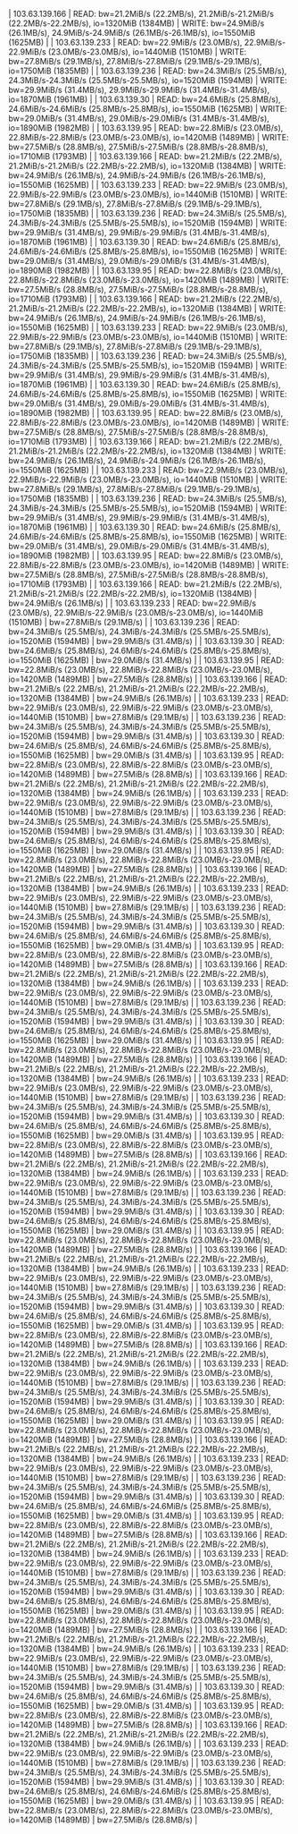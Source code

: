 | 103.63.139.166 |    READ: bw=21.2MiB/s (22.2MB/s), 21.2MiB/s-21.2MiB/s (22.2MB/s-22.2MB/s), io=1320MiB (1384MB) |   WRITE: bw=24.9MiB/s (26.1MB/s), 24.9MiB/s-24.9MiB/s (26.1MB/s-26.1MB/s), io=1550MiB (1625MB) |
| 103.63.139.233 |    READ: bw=22.9MiB/s (23.0MB/s), 22.9MiB/s-22.9MiB/s (23.0MB/s-23.0MB/s), io=1440MiB (1510MB) |   WRITE: bw=27.8MiB/s (29.1MB/s), 27.8MiB/s-27.8MiB/s (29.1MB/s-29.1MB/s), io=1750MiB (1835MB) |
| 103.63.139.236 |    READ: bw=24.3MiB/s (25.5MB/s), 24.3MiB/s-24.3MiB/s (25.5MB/s-25.5MB/s), io=1520MiB (1594MB) |   WRITE: bw=29.9MiB/s (31.4MB/s), 29.9MiB/s-29.9MiB/s (31.4MB/s-31.4MB/s), io=1870MiB (1961MB) |
| 103.63.139.30 |    READ: bw=24.6MiB/s (25.8MB/s), 24.6MiB/s-24.6MiB/s (25.8MB/s-25.8MB/s), io=1550MiB (1625MB) |   WRITE: bw=29.0MiB/s (31.4MB/s), 29.0MiB/s-29.0MiB/s (31.4MB/s-31.4MB/s), io=1890MiB (1982MB) |
| 103.63.139.95 |    READ: bw=22.8MiB/s (23.0MB/s), 22.8MiB/s-22.8MiB/s (23.0MB/s-23.0MB/s), io=1420MiB (1489MB) |   WRITE: bw=27.5MiB/s (28.8MB/s), 27.5MiB/s-27.5MiB/s (28.8MB/s-28.8MB/s), io=1710MiB (1793MB) |
| 103.63.139.166 |    READ: bw=21.2MiB/s (22.2MB/s), 21.2MiB/s-21.2MiB/s (22.2MB/s-22.2MB/s), io=1320MiB (1384MB) |   WRITE: bw=24.9MiB/s (26.1MB/s), 24.9MiB/s-24.9MiB/s (26.1MB/s-26.1MB/s), io=1550MiB (1625MB) |
| 103.63.139.233 |    READ: bw=22.9MiB/s (23.0MB/s), 22.9MiB/s-22.9MiB/s (23.0MB/s-23.0MB/s), io=1440MiB (1510MB) |   WRITE: bw=27.8MiB/s (29.1MB/s), 27.8MiB/s-27.8MiB/s (29.1MB/s-29.1MB/s), io=1750MiB (1835MB) |
| 103.63.139.236 |    READ: bw=24.3MiB/s (25.5MB/s), 24.3MiB/s-24.3MiB/s (25.5MB/s-25.5MB/s), io=1520MiB (1594MB) |   WRITE: bw=29.9MiB/s (31.4MB/s), 29.9MiB/s-29.9MiB/s (31.4MB/s-31.4MB/s), io=1870MiB (1961MB) |
| 103.63.139.30 |    READ: bw=24.6MiB/s (25.8MB/s), 24.6MiB/s-24.6MiB/s (25.8MB/s-25.8MB/s), io=1550MiB (1625MB) |   WRITE: bw=29.0MiB/s (31.4MB/s), 29.0MiB/s-29.0MiB/s (31.4MB/s-31.4MB/s), io=1890MiB (1982MB) |
| 103.63.139.95 |    READ: bw=22.8MiB/s (23.0MB/s), 22.8MiB/s-22.8MiB/s (23.0MB/s-23.0MB/s), io=1420MiB (1489MB) |   WRITE: bw=27.5MiB/s (28.8MB/s), 27.5MiB/s-27.5MiB/s (28.8MB/s-28.8MB/s), io=1710MiB (1793MB) |
| 103.63.139.166 |    READ: bw=21.2MiB/s (22.2MB/s), 21.2MiB/s-21.2MiB/s (22.2MB/s-22.2MB/s), io=1320MiB (1384MB) |   WRITE: bw=24.9MiB/s (26.1MB/s), 24.9MiB/s-24.9MiB/s (26.1MB/s-26.1MB/s), io=1550MiB (1625MB) |
| 103.63.139.233 |    READ: bw=22.9MiB/s (23.0MB/s), 22.9MiB/s-22.9MiB/s (23.0MB/s-23.0MB/s), io=1440MiB (1510MB) |   WRITE: bw=27.8MiB/s (29.1MB/s), 27.8MiB/s-27.8MiB/s (29.1MB/s-29.1MB/s), io=1750MiB (1835MB) |
| 103.63.139.236 |    READ: bw=24.3MiB/s (25.5MB/s), 24.3MiB/s-24.3MiB/s (25.5MB/s-25.5MB/s), io=1520MiB (1594MB) |   WRITE: bw=29.9MiB/s (31.4MB/s), 29.9MiB/s-29.9MiB/s (31.4MB/s-31.4MB/s), io=1870MiB (1961MB) |
| 103.63.139.30 |    READ: bw=24.6MiB/s (25.8MB/s), 24.6MiB/s-24.6MiB/s (25.8MB/s-25.8MB/s), io=1550MiB (1625MB) |   WRITE: bw=29.0MiB/s (31.4MB/s), 29.0MiB/s-29.0MiB/s (31.4MB/s-31.4MB/s), io=1890MiB (1982MB) |
| 103.63.139.95 |    READ: bw=22.8MiB/s (23.0MB/s), 22.8MiB/s-22.8MiB/s (23.0MB/s-23.0MB/s), io=1420MiB (1489MB) |   WRITE: bw=27.5MiB/s (28.8MB/s), 27.5MiB/s-27.5MiB/s (28.8MB/s-28.8MB/s), io=1710MiB (1793MB) |
| 103.63.139.166 |    READ: bw=21.2MiB/s (22.2MB/s), 21.2MiB/s-21.2MiB/s (22.2MB/s-22.2MB/s), io=1320MiB (1384MB) |   WRITE: bw=24.9MiB/s (26.1MB/s), 24.9MiB/s-24.9MiB/s (26.1MB/s-26.1MB/s), io=1550MiB (1625MB) |
| 103.63.139.233 |    READ: bw=22.9MiB/s (23.0MB/s), 22.9MiB/s-22.9MiB/s (23.0MB/s-23.0MB/s), io=1440MiB (1510MB) |   WRITE: bw=27.8MiB/s (29.1MB/s), 27.8MiB/s-27.8MiB/s (29.1MB/s-29.1MB/s), io=1750MiB (1835MB) |
| 103.63.139.236 |    READ: bw=24.3MiB/s (25.5MB/s), 24.3MiB/s-24.3MiB/s (25.5MB/s-25.5MB/s), io=1520MiB (1594MB) |   WRITE: bw=29.9MiB/s (31.4MB/s), 29.9MiB/s-29.9MiB/s (31.4MB/s-31.4MB/s), io=1870MiB (1961MB) |
| 103.63.139.30 |    READ: bw=24.6MiB/s (25.8MB/s), 24.6MiB/s-24.6MiB/s (25.8MB/s-25.8MB/s), io=1550MiB (1625MB) |   WRITE: bw=29.0MiB/s (31.4MB/s), 29.0MiB/s-29.0MiB/s (31.4MB/s-31.4MB/s), io=1890MiB (1982MB) |
| 103.63.139.95 |    READ: bw=22.8MiB/s (23.0MB/s), 22.8MiB/s-22.8MiB/s (23.0MB/s-23.0MB/s), io=1420MiB (1489MB) |   WRITE: bw=27.5MiB/s (28.8MB/s), 27.5MiB/s-27.5MiB/s (28.8MB/s-28.8MB/s), io=1710MiB (1793MB) |
| 103.63.139.166 |    READ: bw=21.2MiB/s (22.2MB/s), 21.2MiB/s-21.2MiB/s (22.2MB/s-22.2MB/s), io=1320MiB (1384MB) | bw=24.9MiB/s (26.1MB/s) |
| 103.63.139.233 |    READ: bw=22.9MiB/s (23.0MB/s), 22.9MiB/s-22.9MiB/s (23.0MB/s-23.0MB/s), io=1440MiB (1510MB) | bw=27.8MiB/s (29.1MB/s) |
| 103.63.139.236 |    READ: bw=24.3MiB/s (25.5MB/s), 24.3MiB/s-24.3MiB/s (25.5MB/s-25.5MB/s), io=1520MiB (1594MB) | bw=29.9MiB/s (31.4MB/s) |
| 103.63.139.30 |    READ: bw=24.6MiB/s (25.8MB/s), 24.6MiB/s-24.6MiB/s (25.8MB/s-25.8MB/s), io=1550MiB (1625MB) | bw=29.0MiB/s (31.4MB/s) |
| 103.63.139.95 |    READ: bw=22.8MiB/s (23.0MB/s), 22.8MiB/s-22.8MiB/s (23.0MB/s-23.0MB/s), io=1420MiB (1489MB) | bw=27.5MiB/s (28.8MB/s) |
| 103.63.139.166 |    READ: bw=21.2MiB/s (22.2MB/s), 21.2MiB/s-21.2MiB/s (22.2MB/s-22.2MB/s), io=1320MiB (1384MB) | bw=24.9MiB/s (26.1MB/s) |
| 103.63.139.233 |    READ: bw=22.9MiB/s (23.0MB/s), 22.9MiB/s-22.9MiB/s (23.0MB/s-23.0MB/s), io=1440MiB (1510MB) | bw=27.8MiB/s (29.1MB/s) |
| 103.63.139.236 |    READ: bw=24.3MiB/s (25.5MB/s), 24.3MiB/s-24.3MiB/s (25.5MB/s-25.5MB/s), io=1520MiB (1594MB) | bw=29.9MiB/s (31.4MB/s) |
| 103.63.139.30 |    READ: bw=24.6MiB/s (25.8MB/s), 24.6MiB/s-24.6MiB/s (25.8MB/s-25.8MB/s), io=1550MiB (1625MB) | bw=29.0MiB/s (31.4MB/s) |
| 103.63.139.95 |    READ: bw=22.8MiB/s (23.0MB/s), 22.8MiB/s-22.8MiB/s (23.0MB/s-23.0MB/s), io=1420MiB (1489MB) | bw=27.5MiB/s (28.8MB/s) |
| 103.63.139.166 |    READ: bw=21.2MiB/s (22.2MB/s), 21.2MiB/s-21.2MiB/s (22.2MB/s-22.2MB/s), io=1320MiB (1384MB) | bw=24.9MiB/s (26.1MB/s) |
| 103.63.139.233 |    READ: bw=22.9MiB/s (23.0MB/s), 22.9MiB/s-22.9MiB/s (23.0MB/s-23.0MB/s), io=1440MiB (1510MB) | bw=27.8MiB/s (29.1MB/s) |
| 103.63.139.236 |    READ: bw=24.3MiB/s (25.5MB/s), 24.3MiB/s-24.3MiB/s (25.5MB/s-25.5MB/s), io=1520MiB (1594MB) | bw=29.9MiB/s (31.4MB/s) |
| 103.63.139.30 |    READ: bw=24.6MiB/s (25.8MB/s), 24.6MiB/s-24.6MiB/s (25.8MB/s-25.8MB/s), io=1550MiB (1625MB) | bw=29.0MiB/s (31.4MB/s) |
| 103.63.139.95 |    READ: bw=22.8MiB/s (23.0MB/s), 22.8MiB/s-22.8MiB/s (23.0MB/s-23.0MB/s), io=1420MiB (1489MB) | bw=27.5MiB/s (28.8MB/s) |
| 103.63.139.166 |    READ: bw=21.2MiB/s (22.2MB/s), 21.2MiB/s-21.2MiB/s (22.2MB/s-22.2MB/s), io=1320MiB (1384MB) | bw=24.9MiB/s (26.1MB/s) |
| 103.63.139.233 |    READ: bw=22.9MiB/s (23.0MB/s), 22.9MiB/s-22.9MiB/s (23.0MB/s-23.0MB/s), io=1440MiB (1510MB) | bw=27.8MiB/s (29.1MB/s) |
| 103.63.139.236 |    READ: bw=24.3MiB/s (25.5MB/s), 24.3MiB/s-24.3MiB/s (25.5MB/s-25.5MB/s), io=1520MiB (1594MB) | bw=29.9MiB/s (31.4MB/s) |
| 103.63.139.30 |    READ: bw=24.6MiB/s (25.8MB/s), 24.6MiB/s-24.6MiB/s (25.8MB/s-25.8MB/s), io=1550MiB (1625MB) | bw=29.0MiB/s (31.4MB/s) |
| 103.63.139.95 |    READ: bw=22.8MiB/s (23.0MB/s), 22.8MiB/s-22.8MiB/s (23.0MB/s-23.0MB/s), io=1420MiB (1489MB) | bw=27.5MiB/s (28.8MB/s) |
| 103.63.139.166 |    READ: bw=21.2MiB/s (22.2MB/s), 21.2MiB/s-21.2MiB/s (22.2MB/s-22.2MB/s), io=1320MiB (1384MB) | bw=24.9MiB/s (26.1MB/s) |
| 103.63.139.233 |    READ: bw=22.9MiB/s (23.0MB/s), 22.9MiB/s-22.9MiB/s (23.0MB/s-23.0MB/s), io=1440MiB (1510MB) | bw=27.8MiB/s (29.1MB/s) |
| 103.63.139.236 |    READ: bw=24.3MiB/s (25.5MB/s), 24.3MiB/s-24.3MiB/s (25.5MB/s-25.5MB/s), io=1520MiB (1594MB) | bw=29.9MiB/s (31.4MB/s) |
| 103.63.139.30 |    READ: bw=24.6MiB/s (25.8MB/s), 24.6MiB/s-24.6MiB/s (25.8MB/s-25.8MB/s), io=1550MiB (1625MB) | bw=29.0MiB/s (31.4MB/s) |
| 103.63.139.95 |    READ: bw=22.8MiB/s (23.0MB/s), 22.8MiB/s-22.8MiB/s (23.0MB/s-23.0MB/s), io=1420MiB (1489MB) | bw=27.5MiB/s (28.8MB/s) |
| 103.63.139.166 |    READ: bw=21.2MiB/s (22.2MB/s), 21.2MiB/s-21.2MiB/s (22.2MB/s-22.2MB/s), io=1320MiB (1384MB) | bw=24.9MiB/s (26.1MB/s) |
| 103.63.139.233 |    READ: bw=22.9MiB/s (23.0MB/s), 22.9MiB/s-22.9MiB/s (23.0MB/s-23.0MB/s), io=1440MiB (1510MB) | bw=27.8MiB/s (29.1MB/s) |
| 103.63.139.236 |    READ: bw=24.3MiB/s (25.5MB/s), 24.3MiB/s-24.3MiB/s (25.5MB/s-25.5MB/s), io=1520MiB (1594MB) | bw=29.9MiB/s (31.4MB/s) |
| 103.63.139.30 |    READ: bw=24.6MiB/s (25.8MB/s), 24.6MiB/s-24.6MiB/s (25.8MB/s-25.8MB/s), io=1550MiB (1625MB) | bw=29.0MiB/s (31.4MB/s) |
| 103.63.139.95 |    READ: bw=22.8MiB/s (23.0MB/s), 22.8MiB/s-22.8MiB/s (23.0MB/s-23.0MB/s), io=1420MiB (1489MB) | bw=27.5MiB/s (28.8MB/s) |
| 103.63.139.166 |    READ: bw=21.2MiB/s (22.2MB/s), 21.2MiB/s-21.2MiB/s (22.2MB/s-22.2MB/s), io=1320MiB (1384MB) | bw=24.9MiB/s (26.1MB/s) |
| 103.63.139.233 |    READ: bw=22.9MiB/s (23.0MB/s), 22.9MiB/s-22.9MiB/s (23.0MB/s-23.0MB/s), io=1440MiB (1510MB) | bw=27.8MiB/s (29.1MB/s) |
| 103.63.139.236 |    READ: bw=24.3MiB/s (25.5MB/s), 24.3MiB/s-24.3MiB/s (25.5MB/s-25.5MB/s), io=1520MiB (1594MB) | bw=29.9MiB/s (31.4MB/s) |
| 103.63.139.30 |    READ: bw=24.6MiB/s (25.8MB/s), 24.6MiB/s-24.6MiB/s (25.8MB/s-25.8MB/s), io=1550MiB (1625MB) | bw=29.0MiB/s (31.4MB/s) |
| 103.63.139.95 |    READ: bw=22.8MiB/s (23.0MB/s), 22.8MiB/s-22.8MiB/s (23.0MB/s-23.0MB/s), io=1420MiB (1489MB) | bw=27.5MiB/s (28.8MB/s) |
| 103.63.139.166 |    READ: bw=21.2MiB/s (22.2MB/s), 21.2MiB/s-21.2MiB/s (22.2MB/s-22.2MB/s), io=1320MiB (1384MB) | bw=24.9MiB/s (26.1MB/s) |
| 103.63.139.233 |    READ: bw=22.9MiB/s (23.0MB/s), 22.9MiB/s-22.9MiB/s (23.0MB/s-23.0MB/s), io=1440MiB (1510MB) | bw=27.8MiB/s (29.1MB/s) |
| 103.63.139.236 |    READ: bw=24.3MiB/s (25.5MB/s), 24.3MiB/s-24.3MiB/s (25.5MB/s-25.5MB/s), io=1520MiB (1594MB) | bw=29.9MiB/s (31.4MB/s) |
| 103.63.139.30 |    READ: bw=24.6MiB/s (25.8MB/s), 24.6MiB/s-24.6MiB/s (25.8MB/s-25.8MB/s), io=1550MiB (1625MB) | bw=29.0MiB/s (31.4MB/s) |
| 103.63.139.95 |    READ: bw=22.8MiB/s (23.0MB/s), 22.8MiB/s-22.8MiB/s (23.0MB/s-23.0MB/s), io=1420MiB (1489MB) | bw=27.5MiB/s (28.8MB/s) |
| 103.63.139.166 |    READ: bw=21.2MiB/s (22.2MB/s), 21.2MiB/s-21.2MiB/s (22.2MB/s-22.2MB/s), io=1320MiB (1384MB) | bw=24.9MiB/s (26.1MB/s) |
| 103.63.139.233 |    READ: bw=22.9MiB/s (23.0MB/s), 22.9MiB/s-22.9MiB/s (23.0MB/s-23.0MB/s), io=1440MiB (1510MB) | bw=27.8MiB/s (29.1MB/s) |
| 103.63.139.236 |    READ: bw=24.3MiB/s (25.5MB/s), 24.3MiB/s-24.3MiB/s (25.5MB/s-25.5MB/s), io=1520MiB (1594MB) | bw=29.9MiB/s (31.4MB/s) |
| 103.63.139.30 |    READ: bw=24.6MiB/s (25.8MB/s), 24.6MiB/s-24.6MiB/s (25.8MB/s-25.8MB/s), io=1550MiB (1625MB) | bw=29.0MiB/s (31.4MB/s) |
| 103.63.139.95 |    READ: bw=22.8MiB/s (23.0MB/s), 22.8MiB/s-22.8MiB/s (23.0MB/s-23.0MB/s), io=1420MiB (1489MB) | bw=27.5MiB/s (28.8MB/s) |
| 103.63.139.166 |    READ: bw=21.2MiB/s (22.2MB/s), 21.2MiB/s-21.2MiB/s (22.2MB/s-22.2MB/s), io=1320MiB (1384MB) | bw=24.9MiB/s (26.1MB/s) |
| 103.63.139.233 |    READ: bw=22.9MiB/s (23.0MB/s), 22.9MiB/s-22.9MiB/s (23.0MB/s-23.0MB/s), io=1440MiB (1510MB) | bw=27.8MiB/s (29.1MB/s) |
| 103.63.139.236 |    READ: bw=24.3MiB/s (25.5MB/s), 24.3MiB/s-24.3MiB/s (25.5MB/s-25.5MB/s), io=1520MiB (1594MB) | bw=29.9MiB/s (31.4MB/s) |
| 103.63.139.30 |    READ: bw=24.6MiB/s (25.8MB/s), 24.6MiB/s-24.6MiB/s (25.8MB/s-25.8MB/s), io=1550MiB (1625MB) | bw=29.0MiB/s (31.4MB/s) |
| 103.63.139.95 |    READ: bw=22.8MiB/s (23.0MB/s), 22.8MiB/s-22.8MiB/s (23.0MB/s-23.0MB/s), io=1420MiB (1489MB) | bw=27.5MiB/s (28.8MB/s) |
| 103.63.139.166 |    READ: bw=21.2MiB/s (22.2MB/s), 21.2MiB/s-21.2MiB/s (22.2MB/s-22.2MB/s), io=1320MiB (1384MB) | bw=24.9MiB/s (26.1MB/s) |
| 103.63.139.233 |    READ: bw=22.9MiB/s (23.0MB/s), 22.9MiB/s-22.9MiB/s (23.0MB/s-23.0MB/s), io=1440MiB (1510MB) | bw=27.8MiB/s (29.1MB/s) |
| 103.63.139.236 |    READ: bw=24.3MiB/s (25.5MB/s), 24.3MiB/s-24.3MiB/s (25.5MB/s-25.5MB/s), io=1520MiB (1594MB) | bw=29.9MiB/s (31.4MB/s) |
| 103.63.139.30 |    READ: bw=24.6MiB/s (25.8MB/s), 24.6MiB/s-24.6MiB/s (25.8MB/s-25.8MB/s), io=1550MiB (1625MB) | bw=29.0MiB/s (31.4MB/s) |
| 103.63.139.95 |    READ: bw=22.8MiB/s (23.0MB/s), 22.8MiB/s-22.8MiB/s (23.0MB/s-23.0MB/s), io=1420MiB (1489MB) | bw=27.5MiB/s (28.8MB/s) |
| 103.63.139.166 |    READ: bw=21.2MiB/s (22.2MB/s), 21.2MiB/s-21.2MiB/s (22.2MB/s-22.2MB/s), io=1320MiB (1384MB) | bw=24.9MiB/s (26.1MB/s) |
| 103.63.139.233 |    READ: bw=22.9MiB/s (23.0MB/s), 22.9MiB/s-22.9MiB/s (23.0MB/s-23.0MB/s), io=1440MiB (1510MB) | bw=27.8MiB/s (29.1MB/s) |
| 103.63.139.236 |    READ: bw=24.3MiB/s (25.5MB/s), 24.3MiB/s-24.3MiB/s (25.5MB/s-25.5MB/s), io=1520MiB (1594MB) | bw=29.9MiB/s (31.4MB/s) |
| 103.63.139.30 |    READ: bw=24.6MiB/s (25.8MB/s), 24.6MiB/s-24.6MiB/s (25.8MB/s-25.8MB/s), io=1550MiB (1625MB) | bw=29.0MiB/s (31.4MB/s) |
| 103.63.139.95 |    READ: bw=22.8MiB/s (23.0MB/s), 22.8MiB/s-22.8MiB/s (23.0MB/s-23.0MB/s), io=1420MiB (1489MB) | bw=27.5MiB/s (28.8MB/s) |
| 103.63.139.166 |    READ: bw=21.2MiB/s (22.2MB/s), 21.2MiB/s-21.2MiB/s (22.2MB/s-22.2MB/s), io=1320MiB (1384MB) | bw=24.9MiB/s (26.1MB/s) |
| 103.63.139.233 |    READ: bw=22.9MiB/s (23.0MB/s), 22.9MiB/s-22.9MiB/s (23.0MB/s-23.0MB/s), io=1440MiB (1510MB) | bw=27.8MiB/s (29.1MB/s) |
| 103.63.139.236 |    READ: bw=24.3MiB/s (25.5MB/s), 24.3MiB/s-24.3MiB/s (25.5MB/s-25.5MB/s), io=1520MiB (1594MB) | bw=29.9MiB/s (31.4MB/s) |
| 103.63.139.30 |    READ: bw=24.6MiB/s (25.8MB/s), 24.6MiB/s-24.6MiB/s (25.8MB/s-25.8MB/s), io=1550MiB (1625MB) | bw=29.0MiB/s (31.4MB/s) |
| 103.63.139.95 |    READ: bw=22.8MiB/s (23.0MB/s), 22.8MiB/s-22.8MiB/s (23.0MB/s-23.0MB/s), io=1420MiB (1489MB) | bw=27.5MiB/s (28.8MB/s) |
